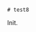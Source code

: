                                                                                                                                                                                                                                                                                                                                                                                                                                                                                                                                                                                                                                                                   # test8

Init.
